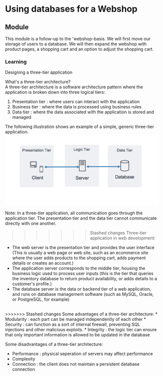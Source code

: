 # Using databases for a Webshop

## Module
This module is a follow-up to the 'webshop-basis. We will first move our storage of users to a database. We will then expand the webshop with product pages, a shopping cart and an option to adjust the shopping cart.
<br>
### Learning
Designing a three-tier application 

What's a three-tier architecture?<br>
A three-tier architecture is a software architecture pattern where the application is broken down into three logical tiers: 
1. Presentation tier : where users can interact with the application
2. Business tier : where the data is processed using business rules
3. Data tier : where the data associated with the application is stored and managed

The following illustration shows an example of a simple, generic three-tier application. 
<img src='3-tier.png' alt='3-tier architecture overview'>

Note: In a three-tier application, all communication goes through the application tier. The presentation tier and the data tier cannot communicate directly with one another.
<br>
>>>>>>> Stashed changes
Three-tier application in web development:
- The web server is the presentation tier and provides the user interface (This is usually a web page or web site, such as an ecommerce site where the user adds products to the shopping cart, adds payment details or creates an account.)
- The application server corresponds to the middle tier, housing the business logic used to process user inputs (this is the tier that queries the inventory database to return product availability, or adds details to a customer's profile.)
- The database server is the data or backend tier of a web application, and runs on database management software (such as MySQL, Oracle, or PostgreSQL, for example)
<br>
>>>>>>> Stashed changes
Some advantages of a three-tier architecture:
* Modularity : each part can be managed independently of each other
* Security : can function as a sort of internal firewall, preventing SQL injections and other malicious exploits.
* Integrity : the logic tier can ensure that only important information is allowed to be updated in the database

Some disadvantages of a three-tier architecture:
* Performance : physical seperation of servers may affect performance
* Complexity
* Connection : the client does not maintain a persistent database connection